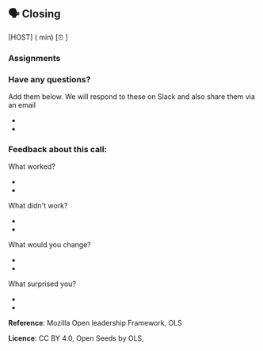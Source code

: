 ## 🗣️ Closing

[HOST] (<duration> min) [⏰ <timing>]

### Assignments

<assignments>

### Have any questions? 

Add them below. We will respond to these on Slack and also share them via an email

*  
*  

### Feedback about this call:

What worked?

*  
*  


What didn't work?

*  
*  


What would you change?

*  
*  


What surprised you?

*  
*  


**Reference**: Mozilla Open leadership Framework, OLS

**Licence**: CC BY 4.0, Open Seeds by OLS, <year>